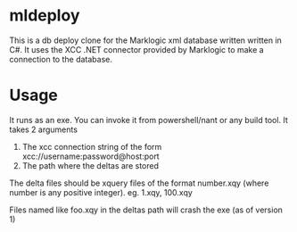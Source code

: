 mldeploy
========

This is a db deploy clone for the Marklogic xml database written written in C#.
It uses the XCC .NET connector provided by Marklogic to make a connection to the database.

Usage
=====
It runs as an exe. You can invoke it from powershell/nant or any build tool.
It takes 2 arguments 
1. The xcc connection string of the form xcc://username:password@host:port
2. The path where the deltas are stored 

The delta files should be xquery files of the format number.xqy (where number is any positive integer).
eg. 1.xqy, 100.xqy
	

Files named like foo.xqy in the deltas path will crash the exe (as of version 1)
